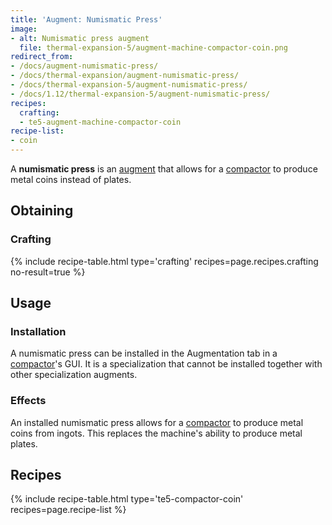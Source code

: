 ```yaml
---
title: 'Augment: Numismatic Press'
image:
- alt: Numismatic press augment
  file: thermal-expansion-5/augment-machine-compactor-coin.png
redirect_from:
- /docs/augment-numismatic-press/
- /docs/thermal-expansion/augment-numismatic-press/
- /docs/thermal-expansion-5/augment-numismatic-press/
- /docs/1.12/thermal-expansion-5/augment-numismatic-press/
recipes:
  crafting:
  - te5-augment-machine-compactor-coin
recipe-list:
- coin
---
```


A **numismatic press** is an [augment](/docs/1.12/thermal-expansion/augments/) that allows for a
[compactor](/docs/1.12/thermal-expansion/compactor/) to produce metal coins instead of plates.


Obtaining
---------

### Crafting
{% include recipe-table.html type='crafting' recipes=page.recipes.crafting no-result=true %}


Usage
-----

### Installation
A numismatic press can be installed in the Augmentation tab in a
[compactor](/docs/1.12/thermal-expansion/compactor/)'s GUI. It is a specialization that cannot be
installed together with other specialization augments.

### Effects
An installed numismatic press allows for a [compactor](/docs/1.12/thermal-expansion/compactor/) to
produce metal coins from ingots. This replaces the machine's ability to produce
metal plates.


Recipes
-------

{% include recipe-table.html type='te5-compactor-coin' recipes=page.recipe-list %}
